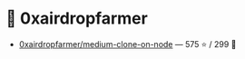 # 👤 0xairdropfarmer

- [0xairdropfarmer/medium-clone-on-node](https://github.com/0xairdropfarmer/medium-clone-on-node) — 575 ⭐️ / 299 🍴
